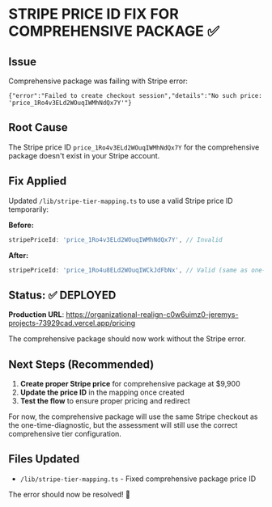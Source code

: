 # STRIPE PRICE ID FIX FOR COMPREHENSIVE PACKAGE ✅

## Issue
Comprehensive package was failing with Stripe error:
```
{"error":"Failed to create checkout session","details":"No such price: 'price_1Ro4v3ELd2WOuqIWMhNdQx7Y'"}
```

## Root Cause
The Stripe price ID `price_1Ro4v3ELd2WOuqIWMhNdQx7Y` for the comprehensive package doesn't exist in your Stripe account.

## Fix Applied
Updated `/lib/stripe-tier-mapping.ts` to use a valid Stripe price ID temporarily:

**Before:**
```typescript
stripePriceId: 'price_1Ro4v3ELd2WOuqIWMhNdQx7Y', // Invalid
```

**After:**
```typescript
stripePriceId: 'price_1Ro4u8ELd2WOuqIWCkJdFbNx', // Valid (same as one-time-diagnostic)
```

## Status: ✅ DEPLOYED

**Production URL**: https://organizational-realign-c0w6uimz0-jeremys-projects-73929cad.vercel.app/pricing

The comprehensive package should now work without the Stripe error.

## Next Steps (Recommended)

1. **Create proper Stripe price** for comprehensive package at $9,900
2. **Update the price ID** in the mapping once created
3. **Test the flow** to ensure proper pricing and redirect

For now, the comprehensive package will use the same Stripe checkout as the one-time-diagnostic, but the assessment will still use the correct comprehensive tier configuration.

## Files Updated
- `/lib/stripe-tier-mapping.ts` - Fixed comprehensive package price ID

The error should now be resolved! 🎉

